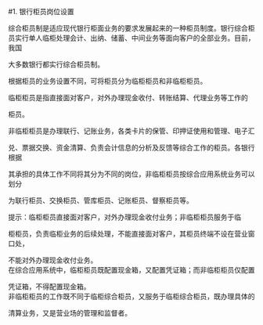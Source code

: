 #1. 银行柜员岗位设置
<p>综合柜员制是适应现代银行柜面业务的要求发展起来的一种柜员制度。银行综合柜 <br />
    员实行单人临柜处理会计、出纳、储蓄、中间业务等面向客户的全部业务。目前，我国 </p>
    <p>大多数银行都实行综合柜员制。 </p>
    <p> 根据柜员的业务设置不同，可将柜员分为临柜柜员和非临柜柜员。 </p>
    <p> 临柜柜员是指直接面对客户，对外办理现金收付、转账结算、代理业务等工作的 </p>
    <p>柜员。</p>
    <p>非临柜柜员是办理联行、记账业务，各类卡片的保管、印押证使用和管理、电子汇 </p>
    <p>兑、票据交换、资金清算、负责会计信息的分析及反馈等综合工作的柜员。各银行根据 </p>
    <p>其承担的具体工作不同将其分为不同的岗位，非临柜柜员按综合应用系统业务可以划分 </p>
    <p>为联行柜员、交换柜员、管库柜员、记账柜员、督察柜员等。 </p>
    <p> 提示：临柜柜员直接面对客户，对外办理现金收付业务；非临柜柜员服务于临 </p>
    <p>柜柜员，负责临柜业务的后续处理，不能直接面对客户，其柜员终端不设在营业窗口处， </p>
    <p>不能对外办理现金收付业务。 <br />
      在综合应用系统中，临柜柜员既配置现金箱，又配置凭证箱；而非临柜柜员仅配置 </p>
    <p>凭证箱，不得配置现金箱。 <br />
      非临柜柜员的工作既不同于临柜综合柜员，又服务于临柜综合柜员，既办理具体的 </p>
    <p>清算业务，又是营业场的管理和监督者。</p>
